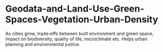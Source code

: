 # Geodata-and-Land-Use-Green-Spaces-Vegetation-Urban-Density
As cities grow, trade‐offs between built environment and green space, impact on biodiversity, quality of life, microclimate etc. Helps urban planning and environmental justice.
